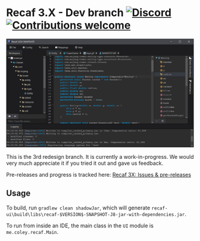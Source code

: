 # Recaf 3.X - Dev branch [![Discord](https://img.shields.io/discord/443258489146572810.svg?label=&logo=discord&logoColor=ffffff&color=7389D8&labelColor=6A7EC2)](https://discord.gg/Bya5HaA) [![Contributions welcome](https://img.shields.io/badge/contributions-welcome-brightgreen.svg?style=flat)](CONTRIBUTING.md)

![preview](docs/main.png)

This is the 3rd redesign branch. It is currently a work-in-progress. We would very much appreciate it if you tried it out and gave us feedback.

Pre-releases and progress is tracked here: [Recaf 3X: Issues & pre-releases](https://github.com/Col-E/recaf-3x-issues/)

## Usage

To build, run `gradlew clean shadowJar`, which will generate `recaf-ui\build\libs\recaf-$VERSION$-SNAPSHOT-J8-jar-with-dependencies.jar`.

To run from inside an IDE, the main class in the `UI` module is `me.coley.recaf.Main`.